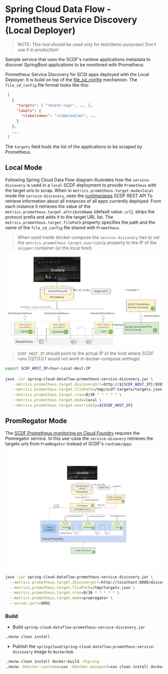 # Spring Cloud Data Flow - Prometheus Service Discovery (Local Deployer)

> NOTE: This tool should be used only for test/demo purposes! Don't use it in production!

Sample service that uses the SCDF's runtime applications metadata to discover SpringBoot applications to be monitored with Prometheus. 

Prometheus Service Discovery for SCSt apps deployed with the Local Deployer. 
It is build on top of the [file_sd_config](https://prometheus.io/docs/prometheus/latest/configuration/configuration/#file_sd_config) mechanism.
The `file_sd_config` file format looks like this:
 
```json
 [
   {
     "targets": [ "<host>:<ip>", ... ],
     "labels": {
       "<labelname>": "<labelvalue>", ...
     }
   },
   ...
 ]
```
The `targets` field hods the list of the applications to be scraped by Prometheus. 


## Local Mode 

Following Spring Cloud Data Flow diagram illustrates how the `service-discovery` is used in a `local` SCDF deployment to provide `Prometheus` with the target urls to scrap.
When in `metrics.prometheus.target.mode=local` mode the `service-discovery`, uses the [runtime/apps](http://docs.spring.io/spring-cloud-dataflow/docs/2.0.1.RELEASE/reference/htmlsingle/#api-guide-resources-runtime-information-applications-listing-all) 
SCDF REST API To retrieve information about all instances of all apps currently deployed. 
From each instance it retrieves the value of the `metrics.prometheus.target.attributeName` (default value: `url`), strips the protocol prefix and adds it to the target URL list. 
The `metrics.prometheus.target.filePath` property specifies the path and the name of the `file_sd_config` file shared with `Prometheus`.

> When used inside docker-compose the `service-discovery` has to set the `metrics.prometheus.target.overrideIp` property to the IP of the `skipper` container (or the local host).   

![SCDF Monitoring Prometheus and Service Discovery](src/test/resources/images/scdf-micrometer-prometheus-grafana-architecture.png "Local SCDF with Prometheus and Service-Discovery")


> `SCDF_HOST_IP` should point to the actual IP of the host where SCDF runs (127.0.0.1 would not work in docker-compose settings)

```bash
export SCDF_HOST_IP=Your-Local-Host-IP

java -jar spring-cloud-dataflow-prometheus-service-discovery.jar \
   --metrics.prometheus.target.discoveryUrl=http://${SCDF_HOST_IP}:9393/runtime/apps \
   --metrics.prometheus.target.filePath=/tmp/scdf-targets/targets.json \
   --metrics.prometheus.target.cron=0/30 * * * * * \
   --metrics.prometheus.target.mode=local \
   --metrics.prometheus.target.overrideIp=${SCDF_HOST_IP}
```

## PromRegator Mode

The [SCDF Prometheus monitoring on Cloud Foundry](https://docs.google.com/document/d/1XGwjn1wUW843q8G8SEsZYuMRuBIKhsufH0yUEaLMbPc/edit?usp=sharing) requires the Pomregator service. 
In this use-case the `service-disovery` retrieves the targets urls from `PromRegator` instead of SCDF's `runtime/apps` 

![SCDF Monitoring Prometheus and Service Discovery and PromRegator](src/test/resources/images/scdf-micrometer-prometheus-promregator-pcf.png "PromRegator SCDF with Prometheus and Service-Discovery")

```bash
java -jar spring-cloud-dataflow-prometheus-service-discovery.jar \
  --metrics.prometheus.target.discoveryUrl=http://localhost:8080/discovery \
  --metrics.prometheus.target.filePath=/tmp/targets.json \
  --metrics.prometheus.target.cron=0/30 * * * * * \
  --metrics.prometheus.target.mode=promregator \
  --server.port=9091
```


### Build
* Build `spring-cloud-dataflow-prometheus-service-discovery.jar` 
```bash
./mvnw clean install
```

* Publish the `springcloud/spring-cloud-dataflow-prometheus-service-discovery` image to `DockerHub`

```bash
./mvnw clean install docker:build -Pspring
./mvnw -Ddocker.username=xxx -Ddocker.password=xxx clean install docker:push -Pspring
```
